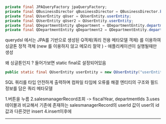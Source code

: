 

```java

private final JPAQueryFactory jpaQueryFactory;  
private final QBusinessDirector qBusinessDirector = QBusinessDirector.businessDirector;  
private final QUserEntity qUser = QUserEntity.userEntity;  
private final QUserEntity qUser2 = QUserEntity.userEntity;  
private final QDepartmentEntity qDepartment = QDepartmentEntity.departmentEntity;  
private final QDepartmentEntity qDepartment2 = QDepartmentEntity.departmentEntity;


```


querydsl 에서는 JPA를 기반으로 생성된 Q객체(쿼리 전용 메타모델 객체) 를 이용하여  
싱글톤 정적 객체 (new 를 이용하지 않고 메모리 절약 ) - 애플리케이션이 실행될때만 생성 

왜 싱글톤인지 ?  들어가보면 static final로 설정되어있음


```java
public static final QUserEntity userEntity = new QUserEntity("userEntity");
```

SQL 쿼리를 타입 안전하게 출력하며
컴파일 타임에 오류를 해결 
엔티티의 구조와 필드정보를 담은 쿼리 메타모델 


1.버튼을 누름
2.salesmanagerRecord조회 -> fiscalYear, departmentIds
3.uses테이블과 비교해서 기존에 존재하는 salesmanagerRecord의 userId 값이 user의 id값과 다른것만 insert
4.insert이후에 

---

